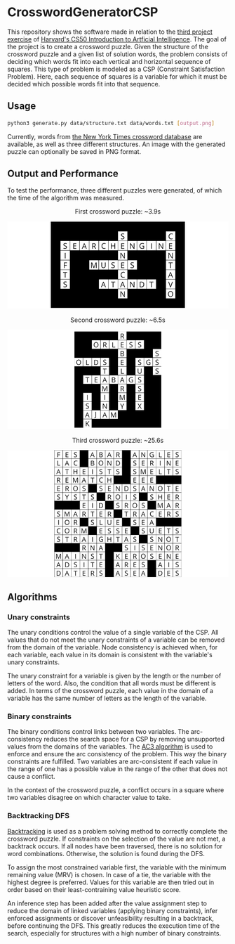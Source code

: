# CrosswordGeneratorCSP

This repository shows the software made in relation to the [third project exercise](https://cs50.harvard.edu/ai/2020/projects/3/crossword/) of [Harvard's CS50 Introduction to Artficial Intelligence](https://cs50.harvard.edu/ai/2020/). The goal of the project is to create a crossword puzzle. Given the structure of the crossword puzzle and a given list of solution words, the problem consists of deciding which words fit into each vertical and horizontal sequence of squares. This type of problem is modeled as a CSP (Constraint Satisfaction Problem). Here, each sequence of squares is a variable for which it must be decided which possible words fit into that sequence.

## Usage

```bash
python3 generate.py data/structure.txt data/words.txt [output.png]
```

Currently, words from [the New York Times crossword database](https://www.kaggle.com/darinhawley/new-york-times-crossword-clues-answers-19932021) are available, as well as three different structures. An image with the generated puzzle can optionally be saved in PNG format.

## Output and Performance

To test the performance, three different puzzles were generated, of which the time of the algorithm was measured. 

<p align="center"> First crossword puzzle: ~3.9s </p>

![plot](./images/image1-1.png)

<p align="center"> Second crossword puzzle: ~6.5s </p>

![plot](./images/image2-1.png)

<p align="center"> Third crossword puzzle: ~25.6s </p>

![plot](./images/image3-1.png)

## Algorithms

### Unary constraints

The unary conditions control the value of a single variable of the CSP.
All values that do not meet the unary constraints of a variable can be removed from the domain of the variable. Node consistency is achieved when, for each variable, each value in its domain is consistent with the variable's unary constraints. 

The unary constraint for a variable is given by the length or the number of letters of the word.  Also, the condition that all words must be different is added.  In terms of the crossword puzzle, each value in the domain of a variable has the same number of letters as the length of the variable.

### Binary constraints
The binary conditions control links between two variables. The arc-consistency reduces the search space for a CSP by removing unsupported values from the domains of the variables. The [AC3 algorithm](https://en.wikipedia.org/wiki/AC-3_algorithm) is used to enforce and ensure the arc consistency of the problem. This way the binary constraints are fulfilled. Two variables are arc-consistent if each value in the range of one has a possible value in the range of the other that does not cause a conflict. 

In the context of the crossword puzzle, a conflict occurs in a square where two variables disagree on which character value to take. 

### Backtracking DFS
[Backtracking](https://en.wikipedia.org/wiki/Backtracking) is used as a problem solving method to correctly complete the crossword puzzle. If constraints on the selection of the value are not met, a backtrack occurs. If all nodes have been traversed, there is no solution for word combinations. Otherwise, the solution is found during the DFS.

To assign the most constrained variable first, the variable with the minimum remaining value (MRV) is chosen. In case of a tie, the variable with the highest degree is preferred. Values for this variable are then tried out in order based on their least-contraining value heuristic score.

An inference step has been added after the value assignment step to reduce the domain of linked variables (applying binary constraints), infer enforced assignments or discover unfeasibility resulting in a backtrack, before continuing the DFS. This greatly reduces the execution time of the search, especially for structures with a high number of binary constraints.
